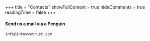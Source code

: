 +++
title = "Contacts"
showFullContent = true
hideComments = true
readingTime = false
+++

#### Send us a mail via a Penguin
`info@intuxwetrust.com`